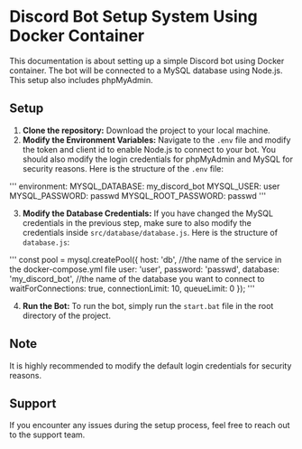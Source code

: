 # Discord Bot Setup System Using Docker Container

This documentation is about setting up a simple Discord bot using Docker container. The bot will be connected to a MySQL database using Node.js. This setup also includes phpMyAdmin.

## Setup
1. **Clone the repository:** Download the project to your local machine.
2. **Modify the Environment Variables:** Navigate to the `.env` file and modify the token and client id to enable Node.js to connect to your bot. You should also modify the login credentials for phpMyAdmin and MySQL for security reasons. Here is the structure of the `.env` file:

'''
environment:
      MYSQL_DATABASE: my_discord_bot
      MYSQL_USER: user
      MYSQL_PASSWORD: passwd
      MYSQL_ROOT_PASSWORD: passwd
'''

3. **Modify the Database Credentials:** If you have changed the MySQL credentials in the previous step, make sure to also modify the credentials inside `src/database/database.js`. Here is the structure of `database.js`:

'''
const pool = mysql.createPool({
  host: 'db', //the name of the service in the docker-compose.yml file
  user: 'user', 
  password: 'passwd',
  database: 'my_discord_bot', //the name of the database you want to connect to
  waitForConnections: true,
  connectionLimit: 10,
  queueLimit: 0
});
'''

4. **Run the Bot:** To run the bot, simply run the `start.bat` file in the root directory of the project.

## Note
It is highly recommended to modify the default login credentials for security reasons.

## Support
If you encounter any issues during the setup process, feel free to reach out to the support team.
